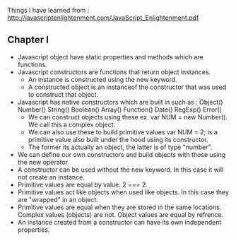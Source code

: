 Things I have learned from : http://javascriptenlightenment.com/JavaScript_Enlightenment.pdf

## Chapter I

- Javascript object have static properties and methods which are functions.
- Javascript constructors are functions that return object instances.
  - An instance is constructed using the new keyword.
  - A constructed object is an instanceof the constructor that was used to construct that object.
- Javascript has native constructors which are built in such as : Object() Number() String() Boolean() Array() Function() Date() RegExp() Error()
  - We can construct objects using these ex. var NUM = new Number(). We call this a complex object.
  - We can also use these to build primitive values var NUM = 2; is a primitive value also built under the hood using its constructor.
  - The former its actually an object, the latter is of type "number".
- We can define our own constructors and build objects with those using the new operator.
- A constructor can be used without the new keyword. In this case it will not create an instance.
- Primitive values are equal by value. 2 === 2.
- Primitive values act like objects when used like objects. In this case they are "wrapped" in an object.
- Primitive values are equal when they are stored in the same locations. Complex values (objects) are not.
  Object values are equal by refrence.
- An instance created from a constructor can have its own independent properties.
